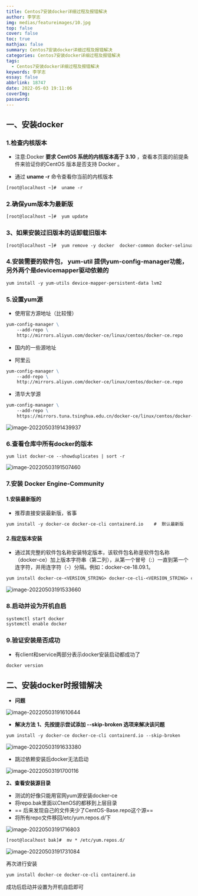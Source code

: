 ```yaml
---
title: Centos7安装docker详细过程及报错解决
author: 李学志
img: medias/featureimages/10.jpg
top: false
cover: false
toc: true
mathjax: false
summary: Centos7安装docker详细过程及报错解决
categories: Centos7安装docker详细过程及报错解决
tags:
  - Centos7安装docker详细过程及报错解决
keywords: 李学志
essay: false
abbrlink: 18747
date: 2022-05-03 19:11:06
coverImg:
password:
---
```


## 一、安装docker

### 1.检查内核版本
* 注意:Docker **要求 CentOS 系统的内核版本高于 3.10** ，查看本页面的前提条件来验证你的CentOS 版本是否支持 Docker 。

* 通过 **uname -r** 命令查看你当前的内核版本
~~~1
[root@localhost ~]#  uname -r
~~~
### 2.确保yum版本为最新版
~~~1
[root@localhost ~]#  yum update
~~~
### 3、如果安装过旧版本的话卸载旧版本
~~~1
[root@localhost ~]#  yum remove -y docker  docker-common docker-selinux docker-engine
~~~

### 4.安装需要的软件包， yum-util 提供yum-config-manager功能，另外两个是devicemapper驱动依赖的
~~~1
yum install -y yum-utils device-mapper-persistent-data lvm2
~~~
### 5.设置yum源
+ 使用官方源地址（比较慢）
~~~1
yum-config-manager \
    --add-repo \
    http://mirrors.aliyun.com/docker-ce/linux/centos/docker-ce.repo
~~~
* 国内的一些源地址
+ 阿里云
~~~1
yum-config-manager \
    --add-repo \
    http://mirrors.aliyun.com/docker-ce/linux/centos/docker-ce.repo
~~~
+ 清华大学源
~~~1
yum-config-manager \
    --add-repo \
    https://mirrors.tuna.tsinghua.edu.cn/docker-ce/linux/centos/docker-ce.repo
~~~

![image-20220503191439937](http://image.lxzcode520.xyz/img/image-20220503191439937.png)

### 6.查看仓库中所有docker的版本
~~~、
yum list docker-ce --showduplicates | sort -r
~~~

![image-20220503191507460](http://image.lxzcode520.xyz/img/image-20220503191507460.png)

### 7.安装 Docker Engine-Community
#### 1.安装最新版的

+ 推荐直接安装最新版，省事

~~~1
yum install -y docker-ce docker-ce-cli containerd.io    #  默认最新版
~~~
#### 2.指定版本安装
* 通过其完整的软件包名称安装特定版本，该软件包名称是软件包名称（docker-ce）加上版本字符串（第二列），从第一个冒号（:）一直到第一个连字符，并用连字符（-）分隔。例如：docker-ce-18.09.1。
~~~2
yum install docker-ce-<VERSION_STRING> docker-ce-cli-<VERSION_STRING> containerd.io
~~~

![image-20220503191533660](http://image.lxzcode520.xyz/img/image-20220503191533660.png)

### 8.启动并设为开机自启
~~~3
systemctl start docker
systemctl enable docker
~~~

### 9.验证安装是否成功
* 有client和service两部分表示docker安装启动都成功了
~~~4
docker version
~~~

## 二、安装docker时报错解决
* **问题**

![image-20220503191610644](http://image.lxzcode520.xyz/img/image-20220503191610644.png)

* **解决方法**
**1、先按提示尝试添加 --skip-broken 选项来解决该问题**
~~~1
yum install -y docker-ce docker-ce-cli containerd.io --skip-broken
~~~

![image-20220503191633380](http://image.lxzcode520.xyz/img/image-20220503191633380.png)

+ 跳过依赖安装后docker无法启动

![image-20220503191700116](http://image.lxzcode520.xyz/img/image-20220503191700116.png)

**2、查看安装源目录**
+ 测试的好像只能用官网yum源安装docker-ce
+ 将repo.bak里面以CtenOS的都移到上层目录
+ == 后来发现自己的文件夹少了CentOS-Base.repo这个源==
+ 将所有repo文件移回/etc/yum.repos.d/下

![image-20220503191716803](http://image.lxzcode520.xyz/img/image-20220503191716803.png)

~~~2
[root@localhost bak]#  mv * /etc/yum.repos.d/
~~~

![image-20220503191731084](http://image.lxzcode520.xyz/img/image-20220503191731084.png)

再次进行安装
~~~3
yum install docker-ce docker-ce-cli containerd.io
~~~

成功后启动并设置为开机自启即可
